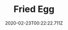 ---
templateKey: blog-post
featuredpost: false
date: 2020-02-23T00:22:22.711Z
title: Fried Egg
description: Sunny-side up. 
type: cooking
sellPrice: 35
energy: 50
health: 22
featuredimage: /img/Fried_Egg.png
tags:
  - Egg
  - edible
---
